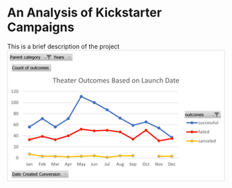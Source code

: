 # An Analysis of Kickstarter Campaigns
This is  a brief description of the project
![This is an image](Theater_Outcomes_vs_Launch.png)

